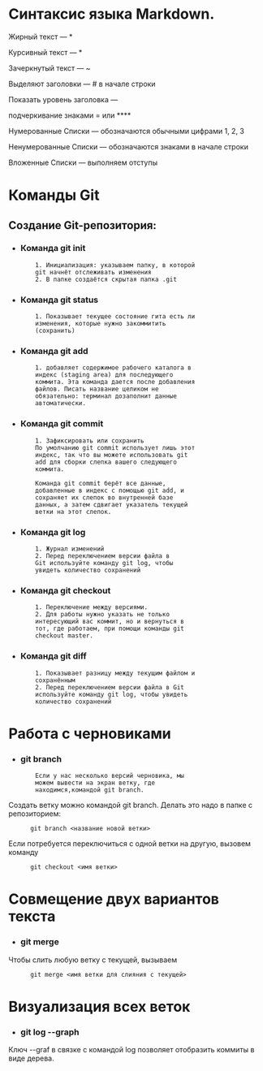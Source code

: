 # Синтаксис языка Markdown.
Жирный текст — *

Курсивный текст — *

Зачеркнутый текст — ~

Выделяют заголовки — # в начале строки

Показать уровень заголовка —

подчеркивание знаками = или ****

Нумерованные Списки — обозначаются
обычными цифрами 1, 2, 3

Ненумерованные Списки — обозначаются
знаками в начале строки

Вложенные Списки — выполняем отступы

# Команды Git 
## Создание Git-репозитория:

* ### Команда git init
          1. Инициализация: указываем папку, в которой 
          git начнёт отслеживать изменения
          2. В папке создаётся скрытая папка .git
* ### Команда git status
          1. Показывает текущее состояние гита есть ли 
          изменения, которые нужно закоммитить 
          (сохранить)
* ### Команда git add
          1. добавляет содержимое рабочего каталога в 
          индекс (staging area) для последующего 
          коммита. Эта команда дается после добавления 
          файлов. Писать название целиком не 
          обязательно: терминал дозаполнит данные 
          автоматически.
* ### Команда git commit
          1. Зафиксировать или сохранить
          По умолчанию git commit использует лишь этот 
          индекс, так что вы можете использовать git 
          add для сборки слепка вашего следующего 
          коммита.

          Команда git commit берёт все данные, 
          добавленные в индекс с помощью git add, и 
          сохраняет их слепок во внутренней базе 
          данных, а затем сдвигает указатель текущей 
          ветки на этот слепок.

* ### Команда git log
          1. Журнал изменений
          2. Перед переключением версии файла в 
          Git используйте команду git log, чтобы 
          увидеть количество сохранений

* ### Команда git checkout
          1. Переключение между версиями.
          2. Для работы нужно указать не только 
          интересующий вас коммит, но и вернуться в 
          тот, где работаем, при помощи команды git 
          checkout master.

* ### Команда git diff 
          1. Показывает разницу между текущим файлом и 
          сохранённым
          2. Перед переключением версии файла в Git 
          используйте команду git log, чтобы увидеть 
          количество сохранений

# Работа с черновиками

* ### git branch
          Если у нас несколько версий черновика, мы 
          можем вывести на экран ветку, где 
          находимся,командой git branch.

Создать ветку можно командой git branch.
Делать это надо в папке с репозиторием:

          git branch <название новой ветки>

Если потребуется переключиться с одной ветки
на другую, вызовем команду 

          git checkout <имя ветки>

# Совмещение двух вариантов текста

* ### git merge
Чтобы слить любую ветку с текущей, вызываем

          git merge <имя ветки для слияния с текущей>

# Визуализация всех веток

* ### git log --graph
Ключ --graf в связке с командой log позволяет отобразить коммиты в виде дерева.
